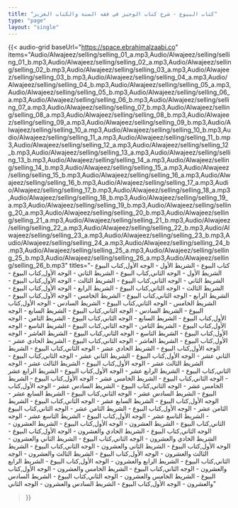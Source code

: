 ```yaml
---
title: "كتاب البيوع - شرح كتاب الوجيز في فقه السنة والكتاب العزيز"
type: "page"
layout: "single"
---
```


{{< audio-grid 
  baseUrl="https://space.ebrahimalzaabi.co"
  items="Audio/Alwajeez/selling/selling_01_a.mp3,Audio/Alwajeez/selling/selling_01_b.mp3,Audio/Alwajeez/selling/selling_02_a.mp3,Audio/Alwajeez/selling/selling_02_b.mp3,Audio/Alwajeez/selling/selling_03_a.mp3,Audio/Alwajeez/selling/selling_03_b.mp3,Audio/Alwajeez/selling/selling_04_a.mp3,Audio/Alwajeez/selling/selling_04_b.mp3,Audio/Alwajeez/selling/selling_05_a.mp3,Audio/Alwajeez/selling/selling_05_b.mp3,Audio/Alwajeez/selling/selling_06_a.mp3,Audio/Alwajeez/selling/selling_06_b.mp3,Audio/Alwajeez/selling/selling_07_a.mp3,Audio/Alwajeez/selling/selling_07_b.mp3,Audio/Alwajeez/selling/selling_08_a.mp3,Audio/Alwajeez/selling/selling_08_b.mp3,Audio/Alwajeez/selling/selling_09_a.mp3,Audio/Alwajeez/selling/selling_09_b.mp3,Audio/Alwajeez/selling/selling_10_a.mp3,Audio/Alwajeez/selling/selling_10_b.mp3,Audio/Alwajeez/selling/selling_11_a.mp3,Audio/Alwajeez/selling/selling_11_b.mp3,Audio/Alwajeez/selling/selling_12_a.mp3,Audio/Alwajeez/selling/selling_12_b.mp3,Audio/Alwajeez/selling/selling_13_a.mp3,Audio/Alwajeez/selling/selling_13_b.mp3,Audio/Alwajeez/selling/selling_14_a.mp3,Audio/Alwajeez/selling/selling_14_b.mp3,Audio/Alwajeez/selling/selling_15_a.mp3,Audio/Alwajeez/selling/selling_15_b.mp3,Audio/Alwajeez/selling/selling_16_a.mp3,Audio/Alwajeez/selling/selling_16_b.mp3,Audio/Alwajeez/selling/selling_17_a.mp3,Audio/Alwajeez/selling/selling_17_b.mp3,Audio/Alwajeez/selling/selling_18_a.mp3,Audio/Alwajeez/selling/selling_18_b.mp3,Audio/Alwajeez/selling/selling_19_a.mp3,Audio/Alwajeez/selling/selling_19_b.mp3,Audio/Alwajeez/selling/selling_20_a.mp3,Audio/Alwajeez/selling/selling_20_b.mp3,Audio/Alwajeez/selling/selling_21_a.mp3,Audio/Alwajeez/selling/selling_21_b.mp3,Audio/Alwajeez/selling/selling_22_a.mp3,Audio/Alwajeez/selling/selling_22_b.mp3,Audio/Alwajeez/selling/selling_23_a.mp3,Audio/Alwajeez/selling/selling_23_b.mp3,Audio/Alwajeez/selling/selling_24_a.mp3,Audio/Alwajeez/selling/selling_24_b.mp3,Audio/Alwajeez/selling/selling_25_a.mp3,Audio/Alwajeez/selling/selling_25_b.mp3,Audio/Alwajeez/selling/selling_26_a.mp3,Audio/Alwajeez/selling/selling_26_b.mp3"
  titles="كتاب البيوع - الشريط الأول - الوجه الأول,كتاب البيوع - الشريط الأول - الوجه الثاني,كتاب البيوع - الشريط الثاني - الوجه الأول,كتاب البيوع - الشريط الثاني - الوجه الثاني,كتاب البيوع - الشريط الثالث - الوجه الأول,كتاب البيوع - الشريط الثالث - الوجه الثاني,كتاب البيوع - الشريط الرابع - الوجه الأول,كتاب البيوع - الشريط الرابع - الوجه الثاني,كتاب البيوع - الشريط الخامس - الوجه الأول,كتاب البيوع - الشريط الخامس - الوجه الثاني,كتاب البيوع - الشريط السادس - الوجه الأول,كتاب البيوع - الشريط السادس - الوجه الثاني,كتاب البيوع - الشريط السابع - الوجه الأول,كتاب البيوع - الشريط السابع - الوجه الثاني,كتاب البيوع - الشريط الثامن - الوجه الأول,كتاب البيوع - الشريط الثامن - الوجه الثاني,كتاب البيوع - الشريط التاسع - الوجه الأول,كتاب البيوع - الشريط التاسع - الوجه الثاني,كتاب البيوع - الشريط العاشر - الوجه الأول,كتاب البيوع - الشريط العاشر - الوجه الثاني,كتاب البيوع - الشريط الحادي عشر - الوجه الأول,كتاب البيوع - الشريط الحادي عشر - الوجه الثاني,كتاب البيوع - الشريط الثاني عشر - الوجه الأول,كتاب البيوع - الشريط الثاني عشر - الوجه الثاني,كتاب البيوع - الشريط الثالث عشر - الوجه الأول,كتاب البيوع - الشريط الثالث عشر - الوجه الثاني,كتاب البيوع - الشريط الرابع عشر - الوجه الأول,كتاب البيوع - الشريط الرابع عشر - الوجه الثاني,كتاب البيوع - الشريط الخامس عشر - الوجه الأول,كتاب البيوع - الشريط الخامس عشر - الوجه الثاني,كتاب البيوع - الشريط السادس عشر - الوجه الأول,كتاب البيوع - الشريط السادس عشر - الوجه الثاني,كتاب البيوع - الشريط السابع عشر - الوجه الأول,كتاب البيوع - الشريط السابع عشر - الوجه الثاني,كتاب البيوع - الشريط الثامن عشر - الوجه الأول,كتاب البيوع - الشريط الثامن عشر - الوجه الثاني,كتاب البيوع - الشريط التاسع عشر - الوجه الأول,كتاب البيوع - الشريط التاسع عشر - الوجه الثاني,كتاب البيوع - الشريط العشرون - الوجه الأول,كتاب البيوع - الشريط العشرون - الوجه الثاني,كتاب البيوع - الشريط الحادي والعشرون - الوجه الأول,كتاب البيوع - الشريط الحادي والعشرون - الوجه الثاني,كتاب البيوع - الشريط الثاني والعشرون - الوجه الأول,كتاب البيوع - الشريط الثاني والعشرون - الوجه الثاني,كتاب البيوع - الشريط الثالث والعشرون - الوجه الأول,كتاب البيوع - الشريط الثالث والعشرون - الوجه الثاني,كتاب البيوع - الشريط الرابع والعشرون - الوجه الأول,كتاب البيوع - الشريط الرابع والعشرون - الوجه الثاني,كتاب البيوع - الشريط الخامس والعشرون - الوجه الأول,كتاب البيوع - الشريط الخامس والعشرون - الوجه الثاني,كتاب البيوع - الشريط السادس والعشرون - الوجه الأول,كتاب البيوع - الشريط السادس والعشرون - الوجه الثاني"
>}} 